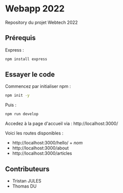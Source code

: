 # Webapp 2022

Repository du projet Webtech 2022
## Prérequis

Express :
```bash
npm install express
```
## Essayer le code

Commencez par initialiser npm : 
```bash
npm init -y
```

Puis :
```bash
npm run develop
```

Accedez à la page d'accueil via : http://localhost:3000/

Voici les routes disponibles :
- http://localhost:3000/hello/ + *nom*
- http://localhost:3000/about
- http://localhost:3000/articles

## Contributeurs
- Tristan JULES
- Thomas DU